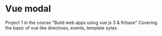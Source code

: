 # Vue modal
Project 1 in the course "Build web apps using vue js 3 & firbase"
Covering the basic of vue like directives, events, template sytax.
